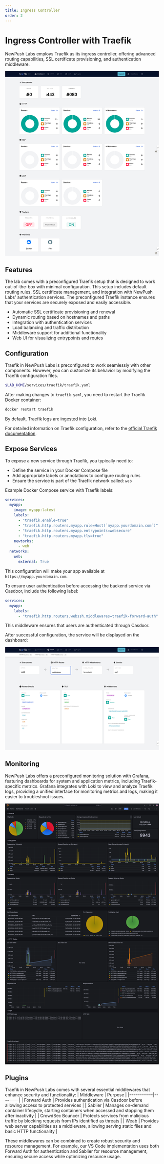 ```yaml
---
title: Ingress Controller
order: 2
---
```


# Ingress Controller with Traefik

NewPush Labs employs Traefik as its ingress controller, offering advanced routing capabilities, SSL certificate provisioning, and authentication middleware. 

![alt text](images/traefik-dashboard.png)

## Features

The lab comes with a preconfigured Traefik setup that is designed to work out-of-the-box with minimal configuration. This setup includes default routing rules, SSL certificate management, and integration with NewPush Labs' authentication services. The preconfigured Traefik instance ensures that your services are securely exposed and easily accessible.

- Automatic SSL certificate provisioning and renewal
- Dynamic routing based on hostnames and paths
- Integration with authentication services
- Load balancing and traffic distribution
- Middleware support for additional functionality
- Web UI for visualizing entrypoints and routes

## Configuration

Traefik in NewPush Labs is preconfigured to work seamlessly with other components. However, you can customize its behavior by modifying the Traefik configuration files.

```bash
$LAB_HOME/services/traefik/traefik.yaml
```

After making changes to `traefik.yaml`, you need to restart the Traefik Docker container:

```bash
docker restart traefik
```

By default, Traefik logs are ingested into Loki.

For detailed information on Traefik configuration, refer to the [official Traefik documentation](https://doc.traefik.io/traefik/).


## Expose Services

To expose a new service through Traefik, you typically need to:

- Define the service in your Docker Compose file
- Add appropriate labels or annotations to configure routing rules
- Ensure the service is part of the Traefik network called: `web`  

Example Docker Compose service with Traefik labels:

```yaml
services:
  myapp:
    image: myapp:latest
    labels:
      - "traefik.enable=true"
      - "traefik.http.routers.myapp.rule=Host(`myapp.yourdomain.com`)"
      - "traefik.http.routers.myapp.entrypoints=websecure"
      - "traefik.http.routers.myapp.tls=true"
    newtorks:
      - web
  networks:
    web:
      external: True
```

This configuration will make your app available at `https://myapp.yourdomain.com`.

To ensure user authentication before accessing the backend service via Casdoor, include the following label:

```yaml
services:
  myapp:
    labels:
      - "traefik.http.routers.webssh.middlewares=traefik-forward-auth"
```

This middleware ensures that users are authenticated through Casdoor.

After successful configuration, the service will be displayed on the dashboard:

![Treaefik Service Example](../components/images/traefik-service.png)

## Monitoring

NewPush Labs offers a preconfigured monitoring solution with Grafana, featuring dashboards for system and application metrics, including Traefik-specific metrics. Grafana integrates with Loki to view and analyze Traefik logs, providing a unified interface for monitoring metrics and logs, making it easier to troubleshoot issues.

![Traefik in Grafana](../components/images/grafana_traefik.png)

## Plugins

Traefik in NewPush Labs comes with several essential middlewares that enhance security and functionality:
| Middleware | Purpose |
|------------|---------|
| Forward Auth | Provides authentication via Casdoor before allowing access to protected services |
| Sablier | Manages on-demand container lifecycle, starting containers when accessed and stopping them after inactivity |
| CrowdSec Bouncer | Protects services from malicious traffic by blocking requests from IPs identified as threats |
| Weab | Provides web server capabilities as a middleware, allowing serving static files and basic HTTP functionality |

These middlewares can be combined to create robust security and resource management. For example, our VS Code implementation uses both Forward Auth for authentication and Sablier for resource management, ensuring secure access while optimizing resource usage.
